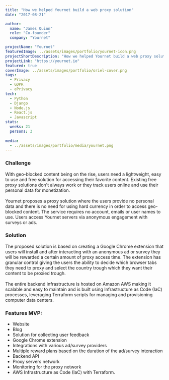 ```yaml
---
title: "How we helped Yournet build a web proxy solution"
date: "2017-08-21"

author:
  name: "James Quinn"
  role: "Co-founder"
  company: "Yournet"

projectName: "Yournet"
featuredImage: ../assets/images/portfolio/yournet-icon.png
projectShortDescription: "How we helped Yournet build a web proxy solution"
projectLink: "https://yournet.io"
featured: true
coverImage: ../assets/images/portfolio/oriel-cover.png
tags:
  - Privacy
  - GDPR
  - ePrivacy
tech:
  - Python
  - Django
  - Node.js
  - React.js
  - Javascript
stats:
  weeks: 21
  persons: 3
  
media:
  - ../assets/images/portfolio/media/yournet.png  
---
```


### Challenge
With geo-blocked content being on the rise, users need a lightweight, easy to use and free solution for accessing their favorite
content. Existing free proxy solutions don't always work or they track users online and use their personal data for monetization.
\
\
Yournet proposes a proxy solution where the users provide no personal data and there is no need for using hard currency in order to access
geo-blocked content. The service requires no account, emails or user names to use. Users access Yournet servers via anonymous
engagement with surveys or ads.

### Solution
The proposed solution is based on creating a Google Chrome extension that users will install and after interacting with an
anonymous ad or survey they will be rewarded a certain amount of proxy access time. The extension has granular control giving the users
the ability to decide which browser tabs they need to proxy and select the country trough which they want their content to be proxied
trough. 
\
\
The entire backend infrastructure is hosted on Amazon AWS making it scalable and easy to maintain and is built using 
Infrastructure as Code (IaC) processes, leveraging Terraform scripts for managing and provisioning computer data centers.

### Features MVP:
- Website
- Blog
- Solution for collecting user feedback
- Google Chrome extension
- Integrations with various ad/survey providers
- Multiple reward plans based on the duration of the ad/survey interaction 
- Backend API
- Proxy servers network
- Monitoring for the proxy network
- AWS Infrastructure as Code (IaC) with Terraform.
